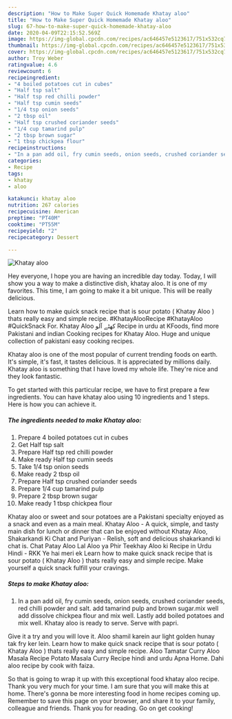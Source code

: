 ```yaml
---
description: "How to Make Super Quick Homemade Khatay aloo"
title: "How to Make Super Quick Homemade Khatay aloo"
slug: 67-how-to-make-super-quick-homemade-khatay-aloo
date: 2020-04-09T22:15:52.569Z
image: https://img-global.cpcdn.com/recipes/ac646457e5123617/751x532cq70/khatay-aloo-recipe-main-photo.jpg
thumbnail: https://img-global.cpcdn.com/recipes/ac646457e5123617/751x532cq70/khatay-aloo-recipe-main-photo.jpg
cover: https://img-global.cpcdn.com/recipes/ac646457e5123617/751x532cq70/khatay-aloo-recipe-main-photo.jpg
author: Troy Weber
ratingvalue: 4.6
reviewcount: 6
recipeingredient:
- "4 boiled potatoes cut in cubes"
- "Half tsp salt"
- "Half tsp red chilli powder"
- "Half tsp cumin seeds"
- "1/4 tsp onion seeds"
- "2 tbsp oil"
- "Half tsp crushed coriander seeds"
- "1/4 cup tamarind pulp"
- "2 tbsp brown sugar"
- "1 tbsp chickpea flour"
recipeinstructions:
- "In a pan add oil, fry cumin seeds, onion seeds, crushed coriander seeds, red chilli powder and salt. add tamarind pulp and brown sugar.mix well add dissolve chickpea flour and mix well. Lastly add boiled potatoes and mix well. Khatay aloo is ready to serve. Serve with papri."
categories:
- Recipe
tags:
- khatay
- aloo

katakunci: khatay aloo 
nutrition: 267 calories
recipecuisine: American
preptime: "PT40M"
cooktime: "PT55M"
recipeyield: "2"
recipecategory: Dessert

---
```



![Khatay aloo](https://img-global.cpcdn.com/recipes/ac646457e5123617/751x532cq70/khatay-aloo-recipe-main-photo.jpg)

Hey everyone, I hope you are having an incredible day today. Today, I will show you a way to make a distinctive dish, khatay aloo. It is one of my favorites. This time, I am going to make it a bit unique. This will be really delicious.

Learn how to make quick snack recipe that is sour potato ( Khatay Aloo ) thats really easy and simple recipe. #KhatayAlooRecipe #KhatayAloo #QuickSnack For. Khatay Aloo کھٹے آلو Recipe in urdu at KFoods, find more Pakistani and indian Cooking recipes for Khatay Aloo. Huge and unique collection of pakistani easy cooking recipes.

Khatay aloo is one of the most popular of current trending foods on earth. It's simple, it's fast, it tastes delicious. It is appreciated by millions daily. Khatay aloo is something that I have loved my whole life. They're nice and they look fantastic.


To get started with this particular recipe, we have to first prepare a few ingredients. You can have khatay aloo using 10 ingredients and 1 steps. Here is how you can achieve it.

<!--inarticleads1-->

##### The ingredients needed to make Khatay aloo:

1. Prepare 4 boiled potatoes cut in cubes
1. Get Half tsp salt
1. Prepare Half tsp red chilli powder
1. Make ready Half tsp cumin seeds
1. Take 1/4 tsp onion seeds
1. Make ready 2 tbsp oil
1. Prepare Half tsp crushed coriander seeds
1. Prepare 1/4 cup tamarind pulp
1. Prepare 2 tbsp brown sugar
1. Make ready 1 tbsp chickpea flour


Khatay aloo or sweet and sour potatoes are a Pakistani specialty enjoyed as a snack and even as a main meal. Khatay Aloo - A quick, simple, and tasty main dish for lunch or dinner that can be enjoyed without Khatay Aloo, Shakarkandi Ki Chat and Puriyan - Relish, soft and delicious shakarkandi ki chat is. Chat Patay Aloo Lal Aloo ya Phir Teekhay Aloo ki Recipe in Urdu Hindi - RKK Ye hai meri ek Learn how to make quick snack recipe that is sour potato ( Khatay Aloo ) thats really easy and simple recipe. Make yourself a quick snack fulfill your cravings. 

<!--inarticleads2-->

##### Steps to make Khatay aloo:

1. In a pan add oil, fry cumin seeds, onion seeds, crushed coriander seeds, red chilli powder and salt. add tamarind pulp and brown sugar.mix well add dissolve chickpea flour and mix well. Lastly add boiled potatoes and mix well. Khatay aloo is ready to serve. Serve with papri.


Give it a try and you will love it. Aloo shamil karein aur light golden hunay tak fry ker lein. Learn how to make quick snack recipe that is sour potato ( Khatay Aloo ) thats really easy and simple recipe. Aloo Tamatar Curry Aloo Masala Recipe Potato Masala Curry Recipe hindi and urdu Apna Home. Dahi aloo recipe by cook with faiza. 

So that is going to wrap it up with this exceptional food khatay aloo recipe. Thank you very much for your time. I am sure that you will make this at home. There's gonna be more interesting food in home recipes coming up. Remember to save this page on your browser, and share it to your family, colleague and friends. Thank you for reading. Go on get cooking!
